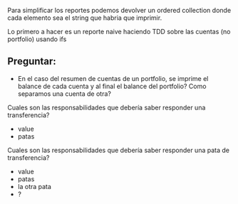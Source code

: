 Para simplificar los reportes podemos devolver un ordered collection donde cada elemento sea el string que habria que imprimir.

Lo primero a hacer es un reporte naive haciendo TDD sobre las cuentas (no portfolio) usando ifs


## Preguntar:
* En el caso del resumen de cuentas de un portfolio, se imprime el balance de cada cuenta y al final el balance del portfolio? Como separamos una cuenta de otra?



Cuales son las responsabilidades que debería saber responder una transferencia?
* value
* patas

Cuales son las responsabilidades que debería saber responder una pata de transferencia?
* value
* patas
* la otra pata
* ?